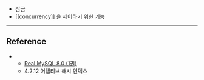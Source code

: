 - 잠금
- [[concurrency]] 을 제어하기 위한 기능

--- 
## Reference
 - - [Real MySQL 8.0 (1권)](https://product.kyobobook.co.kr/detail/S000001766482)
	- 4.2.12 어댑티브 해시 인덱스